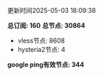 更新时间2025-05-03 18:09:38

**总订阅: 160**
**总节点: 30864**
- vless节点: 8608
- hysteria2节点: 4

**google ping有效节点: 344**
